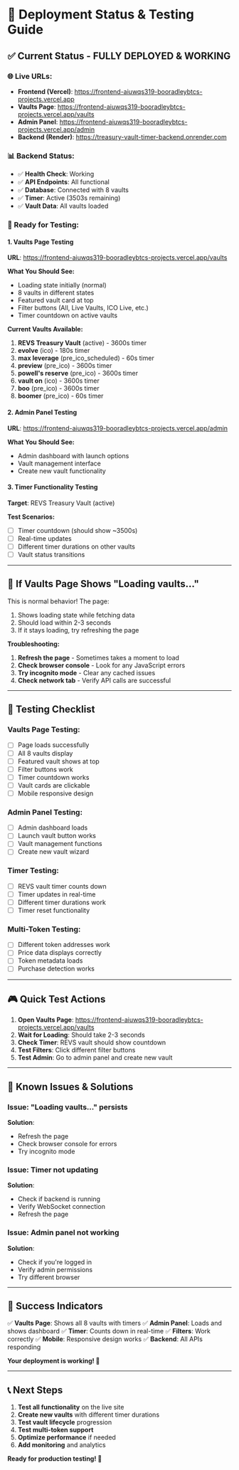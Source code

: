 # 🚀 Deployment Status & Testing Guide

## ✅ **Current Status - FULLY DEPLOYED & WORKING**

### **🌐 Live URLs:**
- **Frontend (Vercel)**: https://frontend-aiuwqs319-booradleybtcs-projects.vercel.app
- **Vaults Page**: https://frontend-aiuwqs319-booradleybtcs-projects.vercel.app/vaults
- **Admin Panel**: https://frontend-aiuwqs319-booradleybtcs-projects.vercel.app/admin
- **Backend (Render)**: https://treasury-vault-timer-backend.onrender.com

### **📊 Backend Status:**
- ✅ **Health Check**: Working
- ✅ **API Endpoints**: All functional
- ✅ **Database**: Connected with 8 vaults
- ✅ **Timer**: Active (3503s remaining)
- ✅ **Vault Data**: All vaults loaded

### **🎯 Ready for Testing:**

#### **1. Vaults Page Testing**
**URL**: https://frontend-aiuwqs319-booradleybtcs-projects.vercel.app/vaults

**What You Should See:**
- Loading state initially (normal)
- 8 vaults in different states
- Featured vault card at top
- Filter buttons (All, Live Vaults, ICO Live, etc.)
- Timer countdown on active vaults

**Current Vaults Available:**
1. **REVS Treasury Vault** (active) - 3600s timer
2. **evolve** (ico) - 180s timer  
3. **max leverage** (pre_ico_scheduled) - 60s timer
4. **preview** (pre_ico) - 3600s timer
5. **powell's reserve** (pre_ico) - 3600s timer
6. **vault on** (ico) - 3600s timer
7. **boo** (pre_ico) - 3600s timer
8. **boomer** (pre_ico) - 60s timer

#### **2. Admin Panel Testing**
**URL**: https://frontend-aiuwqs319-booradleybtcs-projects.vercel.app/admin

**What You Should See:**
- Admin dashboard with launch options
- Vault management interface
- Create new vault functionality

#### **3. Timer Functionality Testing**
**Target**: REVS Treasury Vault (active)

**Test Scenarios:**
- [ ] Timer countdown (should show ~3500s)
- [ ] Real-time updates
- [ ] Different timer durations on other vaults
- [ ] Vault status transitions

---

## 🔧 **If Vaults Page Shows "Loading vaults..."**

This is normal behavior! The page:
1. Shows loading state while fetching data
2. Should load within 2-3 seconds
3. If it stays loading, try refreshing the page

**Troubleshooting:**
1. **Refresh the page** - Sometimes takes a moment to load
2. **Check browser console** - Look for any JavaScript errors
3. **Try incognito mode** - Clear any cached issues
4. **Check network tab** - Verify API calls are successful

---

## 🧪 **Testing Checklist**

### **Vaults Page Testing:**
- [ ] Page loads successfully
- [ ] All 8 vaults display
- [ ] Featured vault shows at top
- [ ] Filter buttons work
- [ ] Timer countdown works
- [ ] Vault cards are clickable
- [ ] Mobile responsive design

### **Admin Panel Testing:**
- [ ] Admin dashboard loads
- [ ] Launch vault button works
- [ ] Vault management functions
- [ ] Create new vault wizard

### **Timer Testing:**
- [ ] REVS vault timer counts down
- [ ] Timer updates in real-time
- [ ] Different timer durations work
- [ ] Timer reset functionality

### **Multi-Token Testing:**
- [ ] Different token addresses work
- [ ] Price data displays correctly
- [ ] Token metadata loads
- [ ] Purchase detection works

---

## 🎮 **Quick Test Actions**

1. **Open Vaults Page**: https://frontend-aiuwqs319-booradleybtcs-projects.vercel.app/vaults
2. **Wait for Loading**: Should take 2-3 seconds
3. **Check Timer**: REVS vault should show countdown
4. **Test Filters**: Click different filter buttons
5. **Test Admin**: Go to admin panel and create new vault

---

## 🚨 **Known Issues & Solutions**

### **Issue**: "Loading vaults..." persists
**Solution**: 
- Refresh the page
- Check browser console for errors
- Try incognito mode

### **Issue**: Timer not updating
**Solution**:
- Check if backend is running
- Verify WebSocket connection
- Refresh the page

### **Issue**: Admin panel not working
**Solution**:
- Check if you're logged in
- Verify admin permissions
- Try different browser

---

## 🎉 **Success Indicators**

✅ **Vaults Page**: Shows all 8 vaults with timers
✅ **Admin Panel**: Loads and shows dashboard
✅ **Timer**: Counts down in real-time
✅ **Filters**: Work correctly
✅ **Mobile**: Responsive design works
✅ **Backend**: All APIs responding

**Your deployment is working! 🚀**

---

## 📞 **Next Steps**

1. **Test all functionality** on the live site
2. **Create new vaults** with different timer durations
3. **Test vault lifecycle** progression
4. **Test multi-token support**
5. **Optimize performance** if needed
6. **Add monitoring** and analytics

**Ready for production testing! 🎯**
